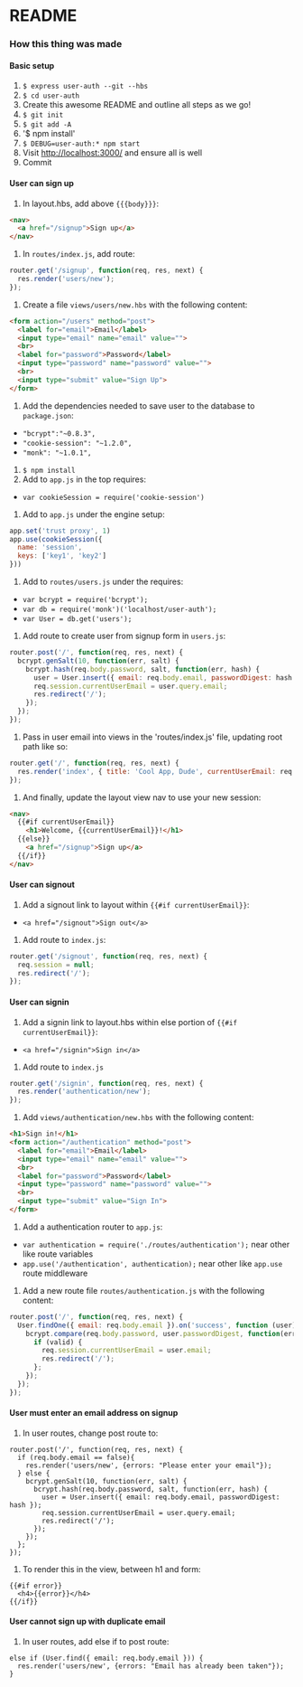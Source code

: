 # README

### How this thing was made

#### Basic setup
1. `$ express user-auth --git --hbs`
1. `$ cd user-auth`
1. Create this awesome README and outline all steps as we go!
1. `$ git init`
1. `$ git add -A`
1. '$ npm install'
1. `$ DEBUG=user-auth:* npm start`
1. Visit [http://localhost:3000/](http://localhost:3000/) and ensure all is well
1. Commit

#### User can sign up
1. In layout.hbs, add above `{{{body}}}`:

  ```html
  <nav>
    <a href="/signup">Sign up</a>
  </nav>
  ```

1. In `routes/index.js`, add route:

  ```js
  router.get('/signup', function(req, res, next) {
    res.render('users/new');
  });
  ```

1. Create a file `views/users/new.hbs` with the following content:

  ```html
  <form action="/users" method="post">
    <label for="email">Email</label>
    <input type="email" name="email" value="">
    <br>
    <label for="password">Password</label>
    <input type="password" name="password" value="">
    <br>
    <input type="submit" value="Sign Up">
  </form>
  ```

1. Add the dependencies needed to save user to the database to `package.json`:
  * `"bcrypt":"~0.8.3",`
  * `"cookie-session": "~1.2.0",`
  * `"monk": "~1.0.1",`
1. `$ npm install`
1. Add to `app.js` in the top requires:
  * `var cookieSession = require('cookie-session')`
1. Add to `app.js` under the engine setup:

  ```js
  app.set('trust proxy', 1)
  app.use(cookieSession({
    name: 'session',
    keys: ['key1', 'key2']
  }))
  ```

1. Add to `routes/users.js` under the requires:
  * `var bcrypt = require('bcrypt');`
  * `var db = require('monk')('localhost/user-auth');`
  * `var User = db.get('users');`
1. Add route to create user from signup form in `users.js`:

  ```js
  router.post('/', function(req, res, next) {
    bcrypt.genSalt(10, function(err, salt) {
      bcrypt.hash(req.body.password, salt, function(err, hash) {
        user = User.insert({ email: req.body.email, passwordDigest: hash });
        req.session.currentUserEmail = user.query.email;
        res.redirect('/');
      });
    });
  });
  ```

1.  Pass in user email into views in the 'routes/index.js' file, updating root path like so:

  ```js
  router.get('/', function(req, res, next) {
    res.render('index', { title: 'Cool App, Dude', currentUserEmail: req.session.currentUserEmail});
  });
  ```

1. And finally, update the layout view nav to use your new session:

  ```html
  <nav>
    {{#if currentUserEmail}}
      <h1>Welcome, {{currentUserEmail}}!</h1>
    {{else}}
      <a href="/signup">Sign up</a>
    {{/if}}
  </nav>
  ```

#### User can signout
1. Add a signout link to layout within `{{#if currentUserEmail}}`:
  * `<a href="/signout">Sign out</a>`
1. Add route to `index.js`:

  ```js
  router.get('/signout', function(req, res, next) {
    req.session = null;
    res.redirect('/');
  });
  ```

#### User can signin
1. Add a signin link to layout.hbs within else portion of `{{#if currentUserEmail}}`:
  * `<a href="/signin">Sign in</a>`
1. Add route to `index.js`

  ```js
  router.get('/signin', function(req, res, next) {
    res.render('authentication/new');
  });
  ```

1. Add `views/authentication/new.hbs` with the following content:

  ```html
  <h1>Sign in!</h1>
  <form action="/authentication" method="post">
    <label for="email">Email</label>
    <input type="email" name="email" value="">
    <br>
    <label for="password">Password</label>
    <input type="password" name="password" value="">
    <br>
    <input type="submit" value="Sign In">
  </form>
  ```

1. Add a authentication router to `app.js`:
  * `var authentication = require('./routes/authentication');` near other like route variables
  * `app.use('/authentication', authentication);` near other like `app.use` route middleware
1. Add a new route file `routes/authentication.js` with the following content:

  ```js
  router.post('/', function(req, res, next) {
    User.findOne({ email: req.body.email }).on('success', function (user) {
      bcrypt.compare(req.body.password, user.passwordDigest, function(err, valid) {
        if (valid) {
          req.session.currentUserEmail = user.email;
          res.redirect('/');
        };
      });
    });
  });
  ```

#### User must enter an email address on signup
1. In user routes, change post route to:

  ```
  router.post('/', function(req, res, next) {
    if (req.body.email == false){
      res.render('users/new', {errors: "Please enter your email"});
    } else {
      bcrypt.genSalt(10, function(err, salt) {
        bcrypt.hash(req.body.password, salt, function(err, hash) {
          user = User.insert({ email: req.body.email, passwordDigest: hash });
          req.session.currentUserEmail = user.query.email;
          res.redirect('/');
        });
      });
    };
  });
  ```

1. To render this in the view, between h1 and form:

  ```
  {{#if error}}
    <h4>{{error}}</h4>
  {{/if}}
  ```

#### User cannot sign up with duplicate email
1. In user routes, add else if to post route:

  ```
  else if (User.find({ email: req.body.email })) {
    res.render('users/new', {errors: "Email has already been taken"});
  }
  ```
